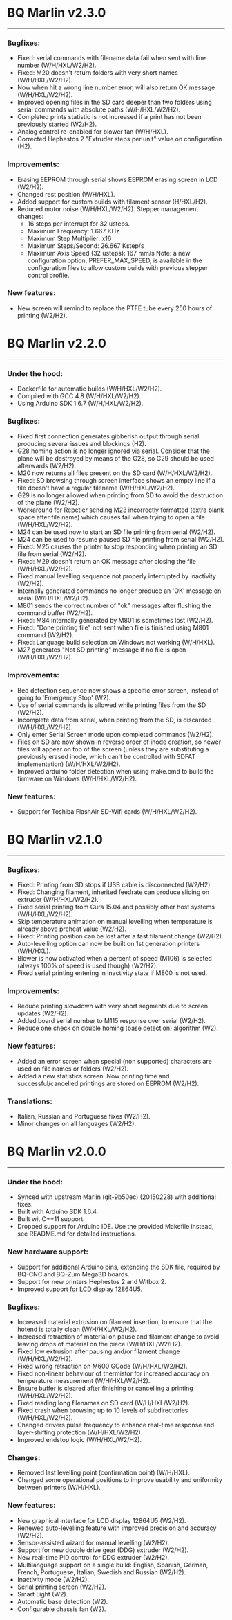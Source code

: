 #  BQ Marlin v2.3.0
---
### Bugfixes:
* Fixed: serial commands with filename data fail when sent with line number (W/H/HXL/W2/H2).
* Fixed: M20 doesn't return folders with very short names (W/H/HXL/W2/H2).
* Now when hit a wrong line number error, will also return OK message (W/H/HXL/W2/H2).
* Improved opening files in the SD card deeper than two folders using serial commands with absolute paths (W/H/HXL/W2/H2).
* Completed prints statistic is not increased if a print has not been previously started (W2/H2).
* Analog control re-enabled for blower fan (W/H/HXL).
* Corrected Hephestos 2 "Extruder steps per unit" value on configuration (H2).

### Improvements:
* Erasing EEPROM through serial shows EEPROM erasing screen in LCD (W2/H2).
* Changed rest position  (W/H/HXL).
* Added support for custom builds with filament sensor (H/HXL/H2).
* Reduced motor noise (W/H/HXL/W2/H2).
    Stepper management changes:
    - 16 steps per interrupt for 32 usteps.
    - Maximum Frequency: 1.667 KHz
    - Maximum Step Multiplier: x16
    - Maximum Steps/Second: 26.667 Kstep/s
    - Maximum Axis Speed (32 usteps): 167 mm/s
  Note: a new configuration option, PREFER_MAX_SPEED, is available in the configuration files to allow custom builds with previous stepper control profile.

### New features:
* New screen will remind to replace the PTFE tube every 250 hours of printing (W2/H2).

#  BQ Marlin v2.2.0
---
### Under the hood:
* Dockerfile for automatic builds (W/H/HXL/W2/H2).
* Compiled with GCC 4.8 (W/H/HXL/W2/H2).
* Using Arduino SDK 1.6.7 (W/H/HXL/W2/H2).

### Bugfixes:
* Fixed first connection generates gibberish output through serial producing several issues and blockings (H2).
* G28 homing action is no longer ignored via serial. Consider that the plane will be destroyed by means of the G28, so G29 should be used afterwards (W2/H2).
* M20 now returns all files present on the SD card (W/H/HXL/W2/H2).
* Fixed: SD browsing through screen interface shows an empty line if a file doesn't have a regular filename (W/H/HXL/W2/H2).
* G29 is no longer allowed when printing from SD to avoid the destruction of the plane (W2/H2).
* Workaround for Repetier sending M23 incorrectly formatted (extra blank space after file name) which causes fail when trying to open a file (W/H/HXL/W2/H2).
* M24 can be used now to start an SD file printing from serial (W2/H2).
* M24 can be used to resume paused SD file printing from serial (W2/H2).
* Fixed: M25 causes the printer to stop responding when printing an SD file from serial (W2/H2).
* Fixed: M29 doesn't return an OK message after closing the file (W/H/HXL/W2/H2).
* Fixed manual levelling sequence not properly interrupted by inactivity (W2/H2).
* Internally generated commands no longer produce an 'OK' message on serial (W/H/HXL/W2/H2).
* M801 sends the correct number of "ok" messages after flushing the command buffer (W2/H2).
* Fixed: M84 internally generated by M801 is sometimes lost (W2/H2).
* Fixed: "Done printing file" not sent when file is finished using M801 command (W2/H2).
* Fixed: Language build selection on Windows not working (W/H/HXL).
* M27 generates "Not SD printing" message if no file is open (W/H/HXL/W2/H2).

### Improvements:
* Bed detection sequence now shows a specific error screen, instead of going to 'Emergency Stop' (W2).
* Use of serial commands is allowed while printing files from the SD (W2/H2).
* Incomplete data from serial, when printing from the SD, is discarded (W/H/HXL/W2/H2).
* Only enter Serial Screen mode upon completed commands (W2/H2).
* Files on SD are now shown in reverse order of inode creation, so newer files will appear on top of the screen (unless they are substituting a previously erased inode, which can't be controlled with SDFAT implementation) (W/H/HXL/W2/H2).
* Improved arduino folder detection when using make.cmd to build the firmware on Windows (W/H/HXL/W2/H2).

### New features:
* Support for Toshiba FlashAir SD-Wifi cards (W/H/HXL/W2/H2).

#  BQ Marlin v2.1.0
---
### Bugfixes:
* Fixed: Printing from SD stops if USB cable is disconnected (W2/H2).
* Fixed: Changing filament, inherited feedrate can produce sliding on extruder (W/H/HXL/W2/H2).
* Fixed serial printing from Cura 15.04 and possibly other host systems (W/H/HXL/W2/H2).
* Skip temperature animation on manual levelling when temperature is already above preheat value (W2/H2).
* Fixed: Printing position can be lost after a fast filament change (W2/H2).
* Auto-levelling option can now be built on 1st generation printers (W/H/HXL).
* Blower is now activated when a percent of speed (M106) is selected (always 100% of speed is used though) (W2/H2).
* Fixed serial printing entering in inactivity state if M800 is not used.

### Improvements:
* Reduce printing slowdown with very short segments due to screen updates (W2/H2).
* Added board serial number to M115 response over serial (W2/H2).
* Reduce one check on double homing (base detection) algorithm (W2).

### New features:
* Added an error screen when special (non supported) characters are used on file names or folders (W2/H2).
* Added a new statistics screen. Now printing time and successful/cancelled printings are stored on EEPROM (W2/H2).

### Translations:
* Italian, Russian and Portuguese fixes (W2/H2).
* Minor changes on all languages (W2/H2).

#  BQ Marlin v2.0.0
---
### Under the hood:
* Synced with upstream Marlin (git-9b50ec) (20150228) with additional fixes.
* Built with Arduino SDK 1.6.4.
* Built wit C++11 support.
* Dropped support for Arduino IDE. Use the provided Makefile instead, see README.md for detailed instructions.

### New hardware support:
* Support for additional Arduino pins, extending the SDK file, required by BQ-CNC and BQ-Zum Mega3D boards.
* Support for new printers Hephestos 2 and Witbox 2.
* Improved support for LCD display 12864U5.

### Bugfixes:
* Increased material extrusion on filament insertion, to ensure that the hotend is totally clean (W/H/HXL/W2/H2).
* Increased retraction of material on pause and filament change to avoid leaving drops of material on the piece (W/H/HXL/W2/H2).
* Fixed low extrusion after pausing and/or filament change (W/H/HXL/W2/H2).
* Fixed wrong retraction on M600 GCode (W/H/HXL/W2/H2).
* Fixed non-linear behaviour of thermistor for increased accuracy on temperature measurement (W/H/HXL/W2/H2).
* Ensure buffer is cleared after finishing or cancelling a printing (W/H/HXL/W2/H2).
* Fixed reading long filenames on SD card (W/H/HXL/W2/H2).
* Fixed crash when browsing up to 10 levels of subdirectories (W/H/HXL/W2/H2).
* Changed drivers pulse frequency to enhance real-time response and layer-shifting protection (W/H/HXL/W2/H2).
* Improved endstop logic (W/H/HXL/W2/H2).

### Changes:
* Removed last levelling point (confirmation point) (W/H/HXL).
* Changed some operational positions to improve usability and uniformity between printers (W/H/HXL).

### New features:
* New graphical interface for LCD display 12864U5 (W2/H2).
* Renewed auto-levelling feature with improved precision and accuracy (W2/H2).
* Sensor-assisted wizard for manual levelling (W2/H2).
* Support for new double drive gear (DDG) extruder (W2/H2).
* New real-time PID control for DDG extruder (W2/H2).
* Multilanguage support on a single build: English, Spanish, German, French, Portuguese, Italian, Swedish and Russian (W2/H2).
* Inactivity mode (W2/H2).
* Serial printing screen (W2/H2).
* Smart Light (W2).
* Automatic base detection (W2).
* Configurable chassis fan (W2).
